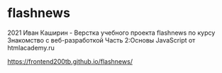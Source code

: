 # flashnews
2021 Иван Каширин - Верстка учебного проекта flashnews
по курсу Знакомство с веб-разработкой Часть 2:Основы JavaScript от htmlacademy.ru

https://frontend200tb.github.io/flashnews/
